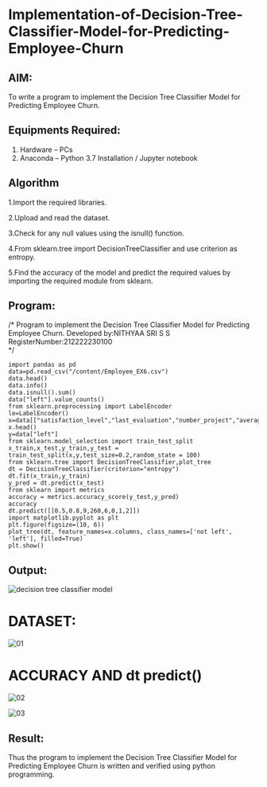 # Implementation-of-Decision-Tree-Classifier-Model-for-Predicting-Employee-Churn

## AIM:
To write a program to implement the Decision Tree Classifier Model for Predicting Employee Churn.

## Equipments Required:
1. Hardware – PCs
2. Anaconda – Python 3.7 Installation / Jupyter notebook

## Algorithm
1.Import the required libraries.

2.Upload and read the dataset.

3.Check for any null values using the isnull() function.

4.From sklearn.tree import DecisionTreeClassifier and use criterion as entropy.

5.Find the accuracy of the model and predict the required values by importing the required module from sklearn. 

## Program:

/*
Program to implement the Decision Tree Classifier Model for Predicting Employee Churn.
Developed by:NITHYAA SRI S S 
RegisterNumber:212222230100  
*/

```
import pandas as pd
data=pd.read_csv("/content/Employee_EX6.csv")
data.head()
data.info()
data.isnull().sum()
data["left"].value_counts()
from sklearn.preprocessing import LabelEncoder
le=LabelEncoder()
x=data[["satisfaction_level","last_evaluation","number_project","average_montly_hours","time_spend_company","Work_accident","promotion_last_5years","salary"]]
x.head()
y=data["left"]
from sklearn.model_selection import train_test_split
x_train,x_test,y_train,y_test = train_test_split(x,y,test_size=0.2,random_state = 100)
from sklearn.tree import DecisionTreeClassifier,plot_tree
dt = DecisionTreeClassifier(criterion="entropy")
dt.fit(x_train,y_train)
y_pred = dt.predict(x_test)
from sklearn import metrics
accuracy = metrics.accuracy_score(y_test,y_pred)
accuracy
dt.predict([[0.5,0.8,9,260,6,0,1,2]])
import matplotlib.pyplot as plt
plt.figure(figsize=(10, 6))
plot_tree(dt, feature_names=x.columns, class_names=['not left', 'left'], filled=True)
plt.show()

```

## Output:
![decision tree classifier model](sam.png)
# DATASET:
![01](https://github.com/ssnithyaasri/Implementation-of-Decision-Tree-Classifier-Model-for-Predicting-Employee-Churn/assets/119122478/f1f86d7c-0d2b-4f24-8f18-71db998d9f75)
# ACCURACY AND dt predict()
![02](https://github.com/ssnithyaasri/Implementation-of-Decision-Tree-Classifier-Model-for-Predicting-Employee-Churn/assets/119122478/a5ec0397-d5e8-4900-a384-b8fa2736aee6)

![03](https://github.com/ssnithyaasri/Implementation-of-Decision-Tree-Classifier-Model-for-Predicting-Employee-Churn/assets/119122478/0e69fa7f-79e8-457b-9e76-48b657c229c4)


## Result:
Thus the program to implement the  Decision Tree Classifier Model for Predicting Employee Churn is written and verified using python programming.
